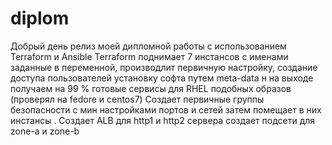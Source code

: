 # diplom
Добрый день релиз моей дипломной работы с использованием Terraform и Ansible
Terraform поднимает 7 инстансов c именами заданные в переменной, производлит первичную настройку, создание доступа пользователей установку софта путем meta-data н
на выходе получаем на 99 % готовые сервисы для RHEL подобных образов (проверял на fedore и centos7)
Создает первичные  группы безопасности с мин настройками портов и сетей затем помещает в них инстансы . 
Создает ALB для http1 и http2 сервера
создает подсети для zone-a и zone-b
